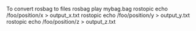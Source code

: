 To convert rosbag to files
rosbag play mybag.bag
rostopic echo /foo/position/x > output_x.txt
rostopic echo /foo/position/y > output_y.txt
rostopic echo /foo/position/z > output_z.txt